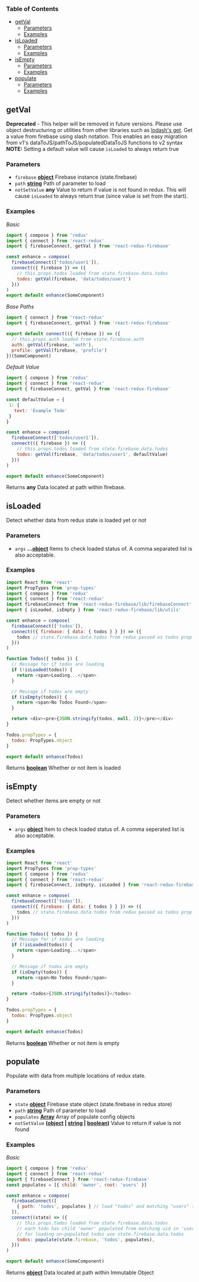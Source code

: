 <!-- Generated by documentation.js. Update this documentation by updating the source code. -->

### Table of Contents

-   [getVal][1]
    -   [Parameters][2]
    -   [Examples][3]
-   [isLoaded][4]
    -   [Parameters][5]
    -   [Examples][6]
-   [isEmpty][7]
    -   [Parameters][8]
    -   [Examples][9]
-   [populate][10]
    -   [Parameters][11]
    -   [Examples][12]

## getVal

**Deprecated** - This helper will be removed in future versions. Please
use object destructuring or utilities from other libraries such as
[lodash's get][13].
Get a value from firebase using slash notation. This enables an easy
migration from v1's dataToJS/pathToJS/populatedDataToJS functions to v2 syntax
**NOTE:** Setting a default value will cause `isLoaded` to always return true

### Parameters

-   `firebase` **[object][14]** Firebase instance (state.firebase)
-   `path` **[string][15]** Path of parameter to load
-   `notSetValue` **any** Value to return if value is not
    found in redux. This will cause `isLoaded` to always return true (since
    value is set from the start).

### Examples

_Basic_

```javascript
import { compose } from 'redux'
import { connect } from 'react-redux'
import { firebaseConnect, getVal } from 'react-redux-firebase'

const enhance = compose(
  firebaseConnect(['todos/user1']),
  connect(({ firebase }) => ({
    // this.props.todos loaded from state.firebase.data.todos
    todos: getVal(firebase, 'data/todos/user1')
  }))
)
export default enhance(SomeComponent)
```

_Base Paths_

```javascript
import { connect } from 'react-redux'
import { firebaseConnect, getVal } from 'react-redux-firebase'

export default connect(({ firebase }) => ({
  // this.props.auth loaded from state.firebase.auth
  auth: getVal(firebase, 'auth'),
  profile: getVal(firebase, 'profile')
})(SomeComponent)
```

_Default Value_

```javascript
import { compose } from 'redux'
import { connect } from 'react-redux'
import { firebaseConnect, getVal } from 'react-redux-firebase'

const defaultValue = {
 1: {
   text: 'Example Todo'
 }
}

const enhance = compose(
  firebaseConnect(['todos/user1']),
  connect(({ firebase }) => ({
    // this.props.todos loaded from state.firebase.data.todos
    todos: getVal(firebase, 'data/todos/user1', defaultValue)
  }))
)

export default enhance(SomeComponent)
```

Returns **any** Data located at path within firebase.

## isLoaded

Detect whether data from redux state is loaded yet or not

### Parameters

-   `args` **...[object][14]** Items to check loaded status of. A comma separated
    list is also acceptable.

### Examples

```javascript
import React from 'react'
import PropTypes from 'prop-types'
import { compose } from 'redux'
import { connect } from 'react-redux'
import firebaseConnect from 'react-redux-firebase/lib/firebaseConnect'
import { isLoaded, isEmpty } from 'react-redux-firebase/lib/utils'

const enhance = compose(
  firebaseConnect(['todos']),
  connect(({ firebase: { data: { todos } } }) => ({
    todos // state.firebase.data.todos from redux passed as todos prop
  }))
)

function Todos({ todos }) {
  // Message for if todos are loading
  if (!isLoaded(todos)) {
    return <span>Loading...</span>
  }

  // Message if todos are empty
  if (isEmpty(todos)) {
    return <span>No Todos Found</span>
  }

  return <div><pre>{JSON.stringify(todos, null, 2)}</pre></div>
}

Todos.propTypes = {
  todos: PropTypes.object
}

export default enhance(Todos)
```

Returns **[boolean][16]** Whether or not item is loaded

## isEmpty

Detect whether items are empty or not

### Parameters

-   `args` **[object][14]** Item to check loaded status of. A comma seperated list
    is also acceptable.

### Examples

```javascript
import React from 'react'
import PropTypes from 'prop-types'
import { compose } from 'redux'
import { connect } from 'react-redux'
import { firebaseConnect, isEmpty, isLoaded } from 'react-redux-firebase'

const enhance = compose(
  firebaseConnect(['todos']),
  connect(({ firebase: { data: { todos } } }) => ({
    todos // state.firebase.data.todos from redux passed as todos prop
  }))
)

function Todos({ todos }) {
  // Message for if todos are loading
  if (!isLoaded(todos)) {
    return <span>Loading...</span>
  }

  // Message if todos are empty
  if (isEmpty(todos)) {
    return <span>No Todos Found</span>
  }

  return <todos>{JSON.stringify(todos)}</todos>
}

Todos.propTypes = {
  todos: PropTypes.object
}

export default enhance(Todos)
```

Returns **[boolean][16]** Whether or not item is empty

## populate

Populate with data from multiple locations of redux state.

### Parameters

-   `state` **[object][14]** Firebase state object (state.firebase in redux store)
-   `path` **[string][15]** Path of parameter to load
-   `populates` **[Array][17]** Array of populate config objects
-   `notSetValue` **([object][14] \| [string][15] \| [boolean][16])** Value to return if value is not found

### Examples

_Basic_

```javascript
import { compose } from 'redux'
import { connect } from 'react-redux'
import { firebaseConnect } from 'react-redux-firebase'
const populates = [{ child: 'owner', root: 'users' }]

const enhance = compose(
  firebaseConnect([
    { path: 'todos', populates } // load "todos" and matching "users" to redux
  ]),
  connect((state) => ({
    // this.props.todos loaded from state.firebase.data.todos
    // each todo has child 'owner' populated from matching uid in 'users' root
    // for loading un-populated todos use state.firebase.data.todos
    todos: populate(state.firebase, 'todos', populates),
  }))
)

export default enhance(SomeComponent)
```

Returns **[object][14]** Data located at path within Immutable Object

[1]: #getval

[2]: #parameters

[3]: #examples

[4]: #isloaded

[5]: #parameters-1

[6]: #examples-1

[7]: #isempty

[8]: #parameters-2

[9]: #examples-2

[10]: #populate

[11]: #parameters-3

[12]: #examples-3

[13]: https://lodash.com/docs/4.17.15#get

[14]: https://developer.mozilla.org/docs/Web/JavaScript/Reference/Global_Objects/Object

[15]: https://developer.mozilla.org/docs/Web/JavaScript/Reference/Global_Objects/String

[16]: https://developer.mozilla.org/docs/Web/JavaScript/Reference/Global_Objects/Boolean

[17]: https://developer.mozilla.org/docs/Web/JavaScript/Reference/Global_Objects/Array
